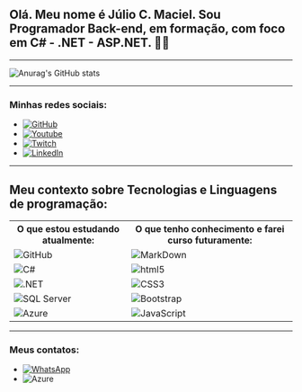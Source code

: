 
## Olá. Meu nome é Júlio C. Maciel. Sou Programador Back-end, em formação, com foco em C# - .NET - ASP.NET. 🙋‍♂️

<hr />

![Anurag's GitHub stats](https://github-readme-stats.vercel.app/api?username=juliomaciel7&show_icons=true&theme=dark)

<hr />

### Minhas redes sociais:

+ [![GitHub](https://img.shields.io/badge/GitHub-100000?style=for-the-badge&logo=github&logoColor=white)](https://github.com/juliomaciel7)
+ [![Youtube](https://img.shields.io/badge/YouTube-FF0000?style=for-the-badge&logo=youtube&logoColor=white)](https://www.youtube.com/channel/UCl6CfAG_OHF1pIvOHgmcf4Q)
+ [![Twitch](https://img.shields.io/badge/Twitch-9146FF?style=for-the-badge&logo=twitch&logoColor=white)](https://www.twitch.tv/julio7maciel)
+ [![LinkedIn](https://img.shields.io/badge/LinkedIn-0077B5?style=for-the-badge&logo=linkedin&logoColor=white)](https://www.linkedin.com/in/j%C3%BAlio-maciel-99a894231/)

<hr />

<h2>Meu contexto sobre Tecnologias e Linguagens de programação:</h2>

<table style="width:100%">
  <tr>
    <th>O que estou estudando atualmente:</th>
    <th>O que tenho conhecimento e farei curso futuramente:</th>
  </tr>
  <tr>
    <td><img alt="GitHub" src="https://img.shields.io/badge/GitHub-100000?style=for-the-badge&logo=github&logoColor=white" /> </td>
    <td><img alt="MarkDown" src="https://img.shields.io/badge/Markdown-000000?style=for-the-badge&logo=markdown&logoColor=white" /></td>
  </tr>
  <tr>
    <td><img alt="C#" src="https://img.shields.io/badge/C%23-239120?style=for-the-badge&logo=c-sharp&logoColor=white" /> </td>
    <td><img alt="html5" src="https://img.shields.io/badge/HTML5-E34F26?style=for-the-badge&logo=html5&logoColor=white" /> </td>  
  </tr>
  <tr>
    <td><img alt=".NET" src="https://img.shields.io/badge/.NET-5C2D91?style=for-the-badge&logo=.net&logoColor=white" /> </td>
    <td>
    <img alt="CSS3" src="https://img.shields.io/badge/CSS3-1572B6?style=for-the-badge&logo=css3&logoColor=white" /> 
    </td>
  </tr>
  <tr>
    <td>
    <img alt="SQL Server" src="https://img.shields.io/badge/Microsoft_SQL_Server-CC2927?style=for-the-badge&logo=microsoft-sql-server&logoColor=white" /> 
    </td>
     <td>
    <img alt="Bootstrap" src="https://img.shields.io/badge/Bootstrap-563D7C?style=for-the-badge&logo=bootstrap&logoColor=white" /> 
    </td>
  </tr>
  <tr>
    <td>
    <img alt="Azure" src="https://img.shields.io/badge/Microsoft_Azure-0089D6?style=for-the-badge&logo=microsoft-azure&logoColor=white" /> 
    </td>  
    <td>
    <img alt="JavaScript" src="https://img.shields.io/badge/JavaScript-F7DF1E?style=for-the-badge&logo=javascript&logoColor=black" /> 
    </td> 
  </tr>
</table>

<hr />

### Meus contatos:

+ [![WhatsApp](https://img.shields.io/badge/WhatsApp-25D366?style=for-the-badge&logo=whatsapp&logoColor=white)](https://api.whatsapp.com/send?phone=5541995112098&text=)
+ <img title="juliomacieldev@gmail.com" alt="Azure" src="https://img.shields.io/badge/Gmail-D14836?style=for-the-badge&logo=gmail&logoColor=white" /> 





